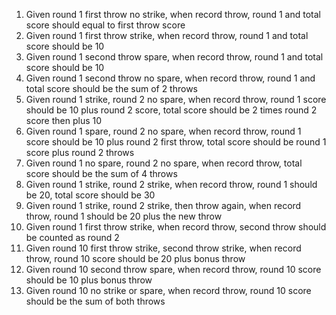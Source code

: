 1. Given round 1 first throw no strike, when record throw, round 1 and total score should equal to first throw score
2. Given round 1 first throw strike, when record throw, round 1 and total score should be 10
3. Given round 1 second throw spare, when record throw, round 1 and total score should be 10
4. Given round 1 second throw no spare, when record throw, round 1 and total score should be the sum of 2 throws
5. Given round 1 strike, round 2 no spare, when record throw, round 1 score should be 10 plus round 2 score, total score should be 2 times round 2 score then plus 10
6. Given round 1 spare, round 2 no spare, when record throw, round 1 score should be 10 plus round 2 first throw, total score should be round 1 score plus round 2 throws
7. Given round 1 no spare, round 2 no spare, when record throw, total score should be the sum of 4 throws
8. Given round 1 strike, round 2 strike, when record throw, round 1 should be 20, total score should be 30
8. Given round 1 strike, round 2 strike, then throw again, when record throw, round 1 should be 20 plus the new throw
9. Given round 1 first throw strike, when record throw, second throw should be counted as round 2
10. Given round 10 first throw strike, second throw strike, when record throw, round 10 score should be 20 plus bonus throw
11. Given round 10 second throw spare, when record throw, round 10 score should be 10 plus bonus throw
12. Given round 10 no strike or spare, when record throw, round 10 score should be the sum of both throws
